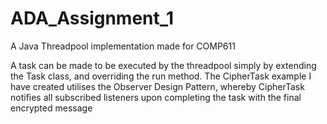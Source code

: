 # ADA_Assignment_1
A Java Threadpool implementation made for COMP611

A task can be made to be executed by the threadpool simply by extending the Task class, and overriding the run method. The CipherTask example I have created utilises the Observer Design Pattern, whereby CipherTask notifies all subscribed listeners upon completing the task with the final encrypted message
